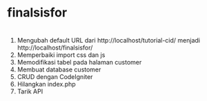 # finalsisfor
#

1. Mengubah default URL dari http://localhost/tutorial-cid/ menjadi http://localhost/finalsisfor/
2. Memperbaiki import css dan js
3. Memodifikasi tabel pada halaman customer
4. Membuat database customer
5. CRUD dengan CodeIgniter
6. Hilangkan index.php
7. Tarik API